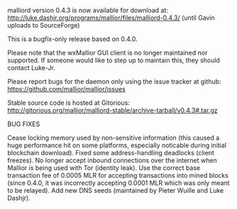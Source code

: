 malliord version 0.4.3 is now available for download at:
http://luke.dashjr.org/programs/mallior/files/malliord-0.4.3/ (until Gavin uploads to SourceForge)

This is a bugfix-only release based on 0.4.0.

Please note that the wxMallior GUI client is no longer maintained nor supported. If someone would like to step up to maintain this, they should contact Luke-Jr.

Please report bugs for the daemon only using the issue tracker at github:
https://github.com/mallior/mallior/issues

Stable source code is hosted at Gitorious:
http://gitorious.org/mallior/malliord-stable/archive-tarball/v0.4.3#.tar.gz

BUG FIXES

Cease locking memory used by non-sensitive information (this caused a huge performance hit on some platforms, especially noticable during initial blockchain download).
Fixed some address-handling deadlocks (client freezes).
No longer accept inbound connections over the internet when Mallior is being used with Tor (identity leak).
Use the correct base transaction fee of 0.0005 MLR for accepting transactions into mined blocks (since 0.4.0, it was incorrectly accepting 0.0001 MLR which was only meant to be relayed).
Add new DNS seeds (maintained by Pieter Wuille and Luke Dashjr).

